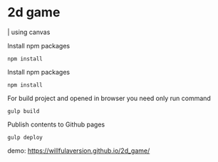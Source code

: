 # 2d game

| using canvas

Install npm packages
```start
npm install
```

Install npm packages
```start
npm install
```
For build project and opened in browser you need only run command
```build
gulp build
```

Publish contents to Github pages
```ghpages
gulp deploy
```

demo: https://willfulaversion.github.io/2d_game/
